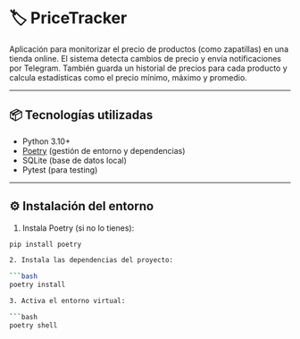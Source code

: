 # 🏷️ PriceTracker

Aplicación para monitorizar el precio de productos (como zapatillas) en una tienda online. El sistema detecta cambios de precio y envía notificaciones por Telegram. También guarda un historial de precios para cada producto y calcula estadísticas como el precio mínimo, máximo y promedio.

---

## 📦 Tecnologías utilizadas

- Python 3.10+
- [Poetry](https://python-poetry.org/) (gestión de entorno y dependencias)
- SQLite (base de datos local)
- Pytest (para testing)

---

## ⚙️ Instalación del entorno

1. Instala Poetry (si no lo tienes):

```bash
pip install poetry

2. Instala las dependencias del proyecto:

```bash
poetry install

3. Activa el entorno virtual:

```bash
poetry shell
